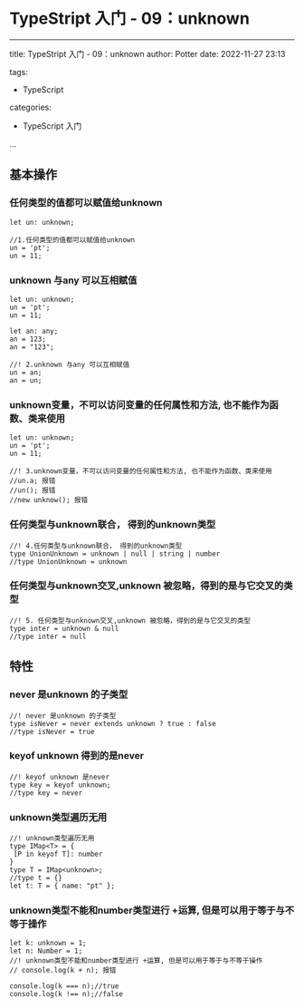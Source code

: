 # TypeStript 入门 - 09：unknown

---

title: TypeStript 入门 - 09：unknown
author: Potter
date: 2022-11-27 23:13

tags:

- TypeScript

categories:

- TypeScript 入门

...

## 基本操作

### 任何类型的值都可以赋值给unknown

```tsx
let un: unknown;

//1.任何类型的值都可以赋值给unknown
un = 'pt';
un = 11;
```

### unknown 与any 可以互相赋值

```tsx
let un: unknown;
un = 'pt';
un = 11;

let an: any;
an = 123;
an = "123";

//! 2.unknown 与any 可以互相赋值
un = an;
an = un;
```

### unknown变量，不可以访问变量的任何属性和方法, 也不能作为函数、类来使用

```tsx
let un: unknown;
un = 'pt';
un = 11;

//! 3.unknown变量，不可以访问变量的任何属性和方法, 也不能作为函数、类来使用
//un.a; 报错
//un(); 报错
//new unknow(); 报错
```

### 任何类型与unknown联合， 得到的unknown类型

```tsx
//! 4.任何类型与unknown联合， 得到的unknown类型
type UnionUnknown = unknown | null | string | number
//type UnionUnknown = unknown
```

### 任何类型与unknown交叉,unknown 被忽略，得到的是与它交叉的类型

```tsx
//! 5. 任何类型与unknown交叉,unknown 被忽略，得到的是与它交叉的类型
type inter = unknown & null
//type inter = null
```

## 特性

### never 是unknown 的子类型

```tsx
//! never 是unknown 的子类型
type isNever = never extends unknown ? true : false
//type isNever = true
```

### keyof unknown 得到的是never

```tsx
//! keyof unknown 是never
type key = keyof unknown;
//type key = never
```

### unknown类型遍历无用

```tsx
//! unknown类型遍历无用
type IMap<T> = {
 [P in keyof T]: number
}
type T = IMap<unknown>;
//type t = {}
let t: T = { name: "pt" };
```

### unknown类型不能和number类型进行 +运算, 但是可以用于等于与不等于操作

```tsx
let k: unknown = 1;
let n: Number = 1;
//! unknown类型不能和number类型进行 +运算, 但是可以用于等于与不等于操作
// console.log(k + n); 报错

console.log(k === n);//true
console.log(k !== n);//false
```

